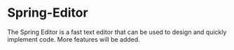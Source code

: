 # Spring-Editor
The Spring Editor is a fast text editor that can be used to design and quickly implement code. More features will be added.
